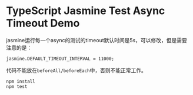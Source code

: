 TypeScript Jasmine Test Async Timeout Demo
===========================================

jasmine运行每一个async的测试的timeout默认时间是5s，可以修改，但是需要注意的是：

```
jasmine.DEFAULT_TIMEOUT_INTERVAL = 11000;
```

代码不能放在`beforeAll/beforeEach`中，否则不能正常工作。

```
npm install
npm test
```

